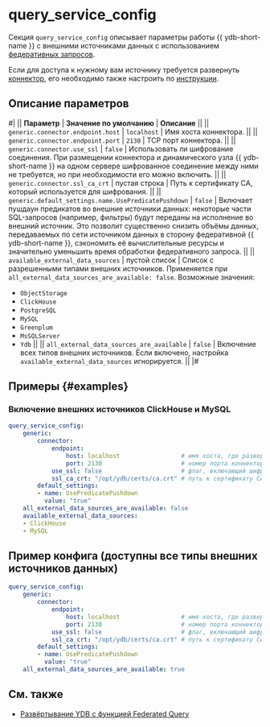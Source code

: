 # query_service_config

Секция `query_service_config` описывает параметры работы {{ ydb-short-name }} с внешними источниками данных с использованием [федеративных запросов](../../concepts/federated_query/index.md).

Если для доступа к нужному вам источнику требуется развернуть [коннектор](../../concepts/federated_query/architecture.md#connectors), его необходимо также настроить по [инструкции](../../devops/deployment-options/manual/federated-queries/connector-deployment.md).

## Описание параметров

#|
|| **Параметр** | **Значение по умолчанию** | **Описание**  ||
|| `generic.connector.endpoint.host`
| `localhost`
|  Имя хоста коннектора.
||
|| `generic.connector.endpoint.port`
| `2130`
| TCP порт коннектора.
||
|| `generic.connector.use_ssl`
| `false`
| Использовать ли шифрование соединения. При размещении коннектора и динамического узла {{ ydb-short-name }} на одном сервере шифрованное соединение между ними не требуется, но при необходимости его можно включить.
||
|| `generic.connector.ssl_ca_crt`
| пустая строка
| Путь к сертификату CA, который используется для шифрования.
||
|| `generic.default_settings.name.UsePredicatePushdown`
| `false`
| Включает пушдаун предикатов во внешние источники данных: некоторые части SQL-запросов (например, фильтры) будут переданы на исполнение во внешний источник. Это позволит существенно снизить объёмы данных, передаваемых по сети источником данных в сторону федеративной {{ ydb-short-name }}, сэкономить её вычислительные ресурсы и значительно уменьшить время обработки федеративного запроса.
||
|| `available_external_data_sources`
| пустой список
| Список с разрешенными типами внешних источников. Применяется при `all_external_data_sources_are_available: false`. Возможные значения: 
* `ObjectStorage`
* `ClickHouse`
* `PostgreSQL`
* `MySQL`
* `Greenplum`
* `MsSQLServer`
* `Ydb`
||
|| `all_external_data_sources_are_available`
| `false`
| Включение всех типов внешних источников. Если включено, настройка `available_external_data_sources` игнорируется.
||
|#

## Примеры {#examples} 

### Включение внешних источников ClickHouse и MySQL

```yaml
query_service_config:
    generic:
        connector:
            endpoint:
                host: localhost                 # имя хоста, где развернут коннектор
                port: 2130                      # номер порта коннектора
            use_ssl: false                      # флаг, включающий шифрование соединений
            ssl_ca_crt: "/opt/ydb/certs/ca.crt" # путь к сертификату CA
        default_settings:
        - name: UsePredicatePushdown
          value: "true"
    all_external_data_sources_are_available: false
    available_external_data_sources:
    - ClickHouse
    - MySQL
```

## Пример конфига (доступны все типы внешних источников данных)

```yaml
query_service_config:
    generic:
        connector:
            endpoint:
                host: localhost                 # имя хоста, где развернут коннектор
                port: 2130                      # номер порта коннектора
            use_ssl: false                      # флаг, включающий шифрование соединений
            ssl_ca_crt: "/opt/ydb/certs/ca.crt" # путь к сертификату CA
        default_settings:
        - name: UsePredicatePushdown
          value: "true"
    all_external_data_sources_are_available: true
```

## См. также

- [Развёртывание YDB с функцией Federated Query](../../devops/deployment-options/manual/federated-queries/index.md)
